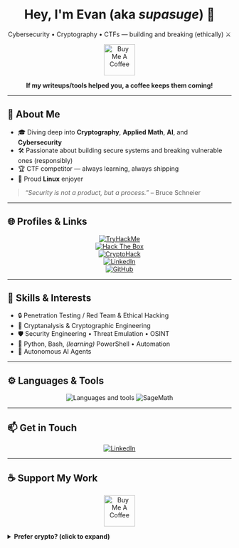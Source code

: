 <!--
**supasuge/supasuge** is a ✨ special ✨ repository because its `README.md` appears on your GitHub profile.
-->

<h1 align="center">Hey, I'm Evan (aka <i>supasuge</i>) 👋</h1>
<p align="center">
  Cybersecurity • Cryptography • CTFs — building and breaking (ethically) ⚔️
</p>

<!-- ===================== CTA: SUPPORT ===================== -->
<p align="center">
  <a href="https://www.buymeacoffee.com/supasuge" target="_blank">
    <img src="https://cdn.buymeacoffee.com/buttons/v2/default-yellow.png" alt="Buy Me A Coffee" height="70">
  </a>
</p>
<p align="center"><b>If my writeups/tools helped you, a coffee keeps them coming!</b></p>

---

## 🔭 About Me
- 🎓 Diving deep into **Cryptography**, **Applied Math**, **AI**, and **Cybersecurity**
- 🛠️ Passionate about building secure systems and breaking vulnerable ones (responsibly)
- 🏆 CTF competitor — always learning, always shipping
- 🐧 Proud **Linux** enjoyer

> *“Security is not a product, but a process.”* – Bruce Schneier

---

## 🌐 Profiles & Links
<p align="center">
  <a href="https://tryhackme.com/p/supasuge" target="_blank">
    <img alt="TryHackMe" src="https://img.shields.io/badge/TryHackMe-supasuge-5232E7?style=flat&logo=tryhackme&logoColor=white" />
  </a>
  <br>
  <a href="https://app.hackthebox.com/profile/1492227" target="_blank">
    <img alt="Hack The Box" src="https://img.shields.io/badge/HackTheBox-supasuge-101010?style=flat&logo=hackthebox&logoColor=84FA86" />
  </a>
  <br>
  <a href="https://cryptohack.org/user/gxdqpardo/" target="_blank">
    <img alt="CryptoHack" src="https://img.shields.io/badge/CryptoHack-gxdqpardo-007ACC?style=flat&logo=googlechrome&logoColor=white" />
  </a>
  <br>
  <a href="https://linkedin.com/in/evan-pardon" target="_blank">
    <img alt="LinkedIn" src="https://img.shields.io/badge/LinkedIn-evan--pardon-0077B5?style=flat&logo=linkedin&logoColor=white" />
  </a>
  <br>
  <a href="https://github.com/supasuge" target="_blank">
    <img alt="GitHub" src="https://img.shields.io/badge/GitHub-supasuge-181717?style=flat&logo=github&logoColor=white" />
  </a>
</p>

---

## 🧰 Skills & Interests
- 🔒 Penetration Testing / Red Team & Ethical Hacking  
- 🔑 Cryptanalysis & Cryptographic Engineering  
- 🛡️ Security Engineering • Threat Emulation • OSINT  
- 🐍 Python, Bash, *(learning)* PowerShell • Automation  
- 🤖 Autonomous AI Agents

---

## ⚙️ Languages & Tools
<div align="center">
  <img src="https://skillicons.dev/icons?i=python,bash,c,linux,git,vim" alt="Languages and tools" />
  <img src="https://img.shields.io/badge/SageMath-8731AF?style=flat&logo=sagemath&logoColor=white" alt="SageMath"/>
</div>

---

## 📫 Get in Touch
<p align="center">
  <a href="https://linkedin.com/in/evan-pardon" target="_blank">
    <img alt="LinkedIn" src="https://img.shields.io/badge/LinkedIn-evan--pardon-0077B5?style=flat&logo=linkedin&logoColor=white" />
  </a>
</p>

---

## ☕ Support My Work

<p align="center">
  <a href="https://www.buymeacoffee.com/supasuge" target="_blank">
    <img src="https://cdn.buymeacoffee.com/buttons/v2/default-yellow.png" alt="Buy Me A Coffee" height="70">
  </a>
</p>

<details>
  <summary><b>Prefer crypto? (click to expand)</b></summary>

<table>
  <tr>
    <td><img src="https://img.icons8.com/color/24/bitcoin--v1.png" alt="BTC"/> <b>Bitcoin (BTC)</b></td>
    <td><code>bc1qxrwdmxz2at67ma5gds8c778ftnyk8qc0syjrav</code></td>
  </tr>
  <tr>
    <td><img src="https://img.icons8.com/color/24/ethereum.png" alt="ETH"/> <b>Ethereum (ETH)</b></td>
    <td><code>0x6ED73dDe9E4f50da9a9C1d1ae176f6bcA11fa3d2</code></td>
  </tr>
  <tr>
    <td><img src="https://img.icons8.com/color/24/monero.png" alt="XMR"/> <b>Monero (XMR)</b></td>
    <td><code>474r6wjVayKDqR3EHg8xLRNSSQNX9qaCPBvxLaDAXTZwctHEJDAXSTravyP6mEVGbXHJ54mpnYiG7SyG5JX3sbdQVditW3Z</code></td>
  </tr>
</table>

</details>


